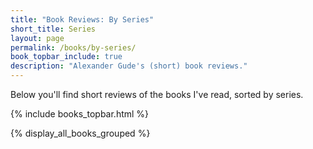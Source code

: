 ```yaml
---
title: "Book Reviews: By Series"
short_title: Series
layout: page
permalink: /books/by-series/
book_topbar_include: true
description: "Alexander Gude's (short) book reviews."
---
```


Below you'll find short reviews of the books I've read, sorted by series.

{% include books_topbar.html %}

{% display_all_books_grouped %}
